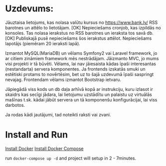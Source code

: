 # Uzdevums:

Jāuztaisa lietojums, kas nolasa valūtu kursus no https://www.bank.lv/ RSS barotnes un attēlo to lietotājam. [OK]
Nepieciešams cronjob, kas izpildās no konsoles. Tas nolasa ierakstus no RSS barotnes un ieraksta tos savā db. [OK]
Publiskajā pusē nepieciešams šos ierakstus attēlot. Nepieciešams lapotājs (piemēram 20 ieraksti lapā).
 
Izmantot MySQL(MariaDB) un vēlams Symfony2 vai Laravel framework, jo ar citiem zināmiem framework mēs nestrādājam. Jāizmanto MVC, jo mums visi projekti ir tā būvēti. Vēlams, lai nav jāiesaista kādas īpaši interesantas (nestandarta) servera komponentes.
Ja frontends izskatās smuki un estētiski protams to novērtēsim, bet uz to šajā uzdevumā īpaši saspringt nevajag. Frontendam vēlams izmantot Bootstrap ietvaru.
 
Jāpiegādā viss kods un db daļa arhīvā kopā ar instrukciju, kuru izlasot ir skaidrs kas secīgi jādara, lai lietojumu uzstādītu un palaistu uz virtuālās mašīnas t.sk. kādai jābūt servera un tā komponenšu konfigurācijai, lai viss darbotos.
 
Ja rodas kādi jautājumi, tad noteikti raksti vai zvani.


# Install and Run
[Install Docker](https://docs.docker.com/install/)
[Install Docker Compose](https://docs.docker.com/compose/install/)

run `docker-compose up -d` and project will setup in 2 - 7minutes.



